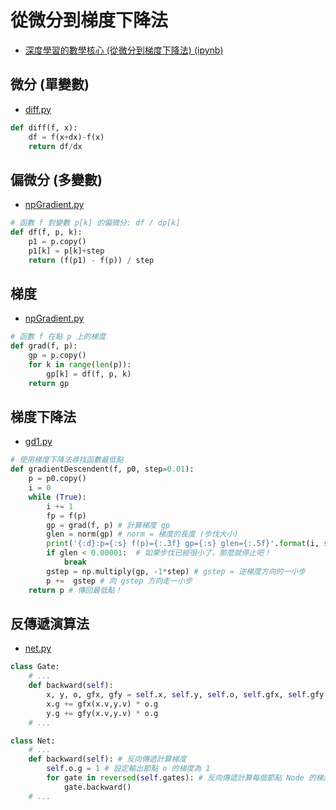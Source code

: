 # 從微分到梯度下降法

* [深度學習的數學核心 (從微分到梯度下降法) (ipynb)](https://colab.research.google.com/drive/1R6zgKCVBe2HfTUR__NOXCuvToRbBTftZ?usp=sharing#scrollTo=fAx8-JfDgtVY)

## 微分 (單變數)

* [diff.py](01-diff/diff.py)

```py
def diff(f, x):
    df = f(x+dx)-f(x)
    return df/dx
```

## 偏微分 (多變數)

* [npGradient.py](02-gradient/npGradient.py)

```py
# 函數 f 對變數 p[k] 的偏微分: df / dp[k]
def df(f, p, k):
    p1 = p.copy()
    p1[k] = p[k]+step
    return (f(p1) - f(p)) / step
```


## 梯度

* [npGradient.py](02-gradient/npGradient.py)

```py
# 函數 f 在點 p 上的梯度
def grad(f, p):
    gp = p.copy()
    for k in range(len(p)):
        gp[k] = df(f, p, k)
    return gp
```

## 梯度下降法

* [gd1.py](03-gd/gd1.py)

```py
# 使用梯度下降法尋找函數最低點
def gradientDescendent(f, p0, step=0.01):
    p = p0.copy()
    i = 0
    while (True):
        i += 1
        fp = f(p)
        gp = grad(f, p) # 計算梯度 gp
        glen = norm(gp) # norm = 梯度的長度 (步伐大小)
        print('{:d}:p={:s} f(p)={:.3f} gp={:s} glen={:.5f}'.format(i, str(p), fp, str(gp), glen))
        if glen < 0.00001:  # 如果步伐已經很小了，那麼就停止吧！
            break
        gstep = np.multiply(gp, -1*step) # gstep = 逆梯度方向的一小步
        p +=  gstep # 向 gstep 方向走一小步
    return p # 傳回最低點！
```

## 反傳遞演算法

* [net.py](04-net/net.py)

```py
class Gate:
    # ...
    def backward(self):
        x, y, o, gfx, gfy = self.x, self.y, self.o, self.gfx, self.gfy
        x.g += gfx(x.v,y.v) * o.g
        y.g += gfy(x.v,y.v) * o.g
    # ...

class Net:
    # ...
    def backward(self): # 反向傳遞計算梯度 
        self.o.g = 1 # 設定輸出節點 o 的梯度為 1
        for gate in reversed(self.gates): # 反向傳遞計算每個節點 Node 的梯度 g
            gate.backward()
    # ...

```
